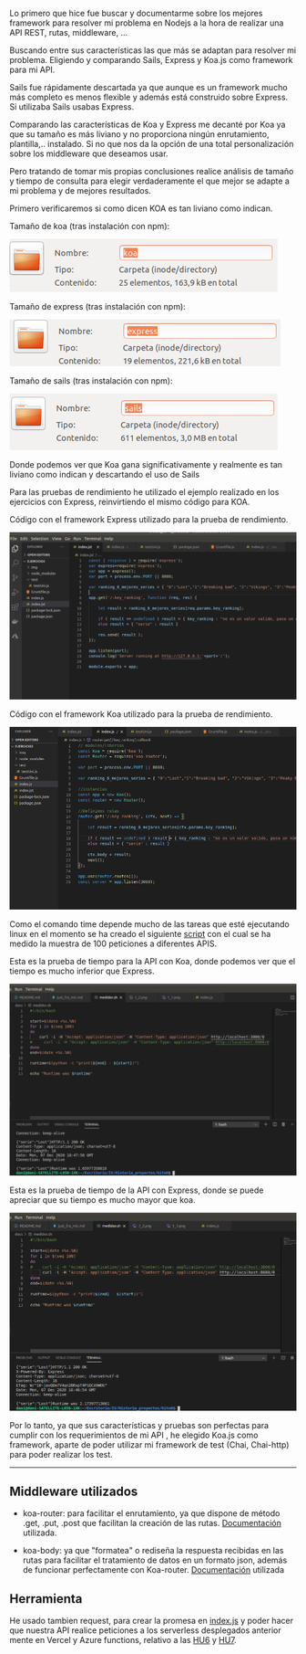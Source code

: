 Lo primero que hice fue buscar y documentarme sobre los mejores framework para resolver mi problema en Nodejs a la hora de realizar una API REST, rutas, middleware, ...
 
Buscando entre sus características las que más se adaptan para resolver mi problema. Eligiendo y comparando Sails, Express y Koa.js como framework para mi API.
 
Sails fue rápidamente descartada ya que aunque es un framework mucho más completo es menos flexible y además está construido sobre Express. Si utilizaba Sails usabas Express.
 
Comparando las características de Koa y Express me decanté por Koa ya que su tamaño es más liviano y no proporciona ningún enrutamiento, plantilla,.. instalado. Si no que nos da la opción de una total personalización sobre los middleware que deseamos usar.
 
Pero tratando de tomar mis propias conclusiones realice análisis de tamaño y tiempo de consulta para elegir verdaderamente el que mejor se adapte a mi problema y de mejores resultados.
 
Primero verificaremos si como dicen KOA es tan liviano como indican.
 
Tamaño de koa (tras instalación con npm):

![tam_koa](img/hito6/1_1.png)
 
Tamaño de express (tras instalación con npm):

![tam_express](img/hito6/1_2.png)
 
Tamaño de sails (tras instalación con npm):

![tam_sails](img/hito6/1_3.png)
 
Donde podemos ver que Koa gana significativamente y realmente es tan liviano como indican y descartando el uso de Sails
 
Para las pruebas de rendimiento he utilizado el ejemplo realizado en los ejercicios con Express, reinvirtiendo el mismo código para KOA.
 
Código con el framework Express utilizado para la prueba de rendimiento.

![codigo_expres](img/hito6/1_4.png)
 
Código con el framework Koa utilizado para la prueba de rendimiento.

![codigo_koa](img/hito6/1_6.png)
 
Como el comando time depende mucho de las tareas que esté ejecutando linux en el momento se ha creado el siguiente [script](medidor.sh) con el cual se ha medido la muestra de 100 peticiones a diferentes APIS.
 
Esta es la prueba de tiempo para la API con Koa, donde podemos ver que el tiempo es mucho inferior que Express.

![tiempo-koa](img/hito6/1_8.png)
 
Esta es la prueba de tiempo de la API con Express, donde se puede apreciar que su tiempo es mucho mayor que koa.

![tiempo-express](img/hito6/1_9.png)
 
Por lo tanto, ya que sus características y pruebas son perfectas para cumplir con los requerimientos de mi API , he elegido Koa.js como framework, aparte de poder utilizar mi framework de test (Chai, Chai-http) para poder realizar los test.

---

## Middleware utilizados

- koa-router: para facilitar el enrutamiento, ya que dispone de método .get, .put, .post que facilitan la creación de las rutas. [Documentación](https://github.com/ZijianHe/koa-router) utilizada.

- koa-body: ya que "formatea" o rediseña la respuesta recibidas en las rutas para facilitar el tratamiento de datos en un formato json, además de funcionar perfectamente con Koa-router. [Documentación](https://github.com/dlau/koa-body) utilizada

## Herramienta

He usado tambien request, para crear la promesa en [index.js](../src/index.js) y poder hacer que nuestra API realice peticiones a los serverless desplegados anterior mente en Vercel y Azure functions, relativo a las [HU6](https://github.com/DanielRuizMed/PAndemium/issues/83) y [HU7](https://github.com/DanielRuizMed/PAndemium/issues/84).
